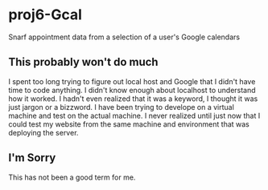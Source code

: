 # proj6-Gcal
Snarf appointment data from a selection of a user's Google calendars 

## This probably won't do much

I spent too long trying to figure out local host and Google that I didn't have time to code anything. I didn't know enough about localhost to understand how it worked. I hadn't even realized that it was a keyword, I thought it was just jargon or a bizzword. I have been trying to develope on a virtual machine and test on the actual machine. I never realized until just now that I could test my website from the same machine and environment that was deploying the server.

## I'm Sorry
This has not been a good term for me.



